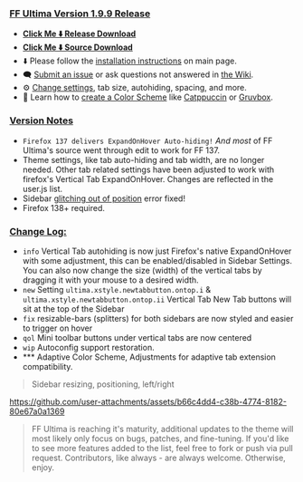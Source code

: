 ### <ins> FF Ultima Version 1.9.9 Release
- **[Click Me ⬇️ Release Download](https://github.com/soulhotel/FF-ULTIMA/releases/download/1.9.9/ffultima1.9.9.zip)**
- **[Click Me ⬇️ Source Download](https://github.com/soulhotel/FF-ULTIMA/archive/refs/heads/main.zip)**
- ⬇️ Please follow the [installation instructions](https://github.com/soulhotel/FF-ULTIMA#installation) on main page.
- 🗨️ [Submit an issue](https://github.com/soulhotel/FF-ULTIMA/issues/new/choose) or ask questions not answered in [the Wiki](https://github.com/soulhotel/FF-ULTIMA/wiki).
- ⚙️ [Change settings](https://github.com/soulhotel/FF-ULTIMA/wiki/Settings), tab size, autohiding, spacing, and more.
- 🎨 Learn how to [create a Color Scheme](https://github.com/soulhotel/FF-ULTIMA/wiki/Create-a-Color-Scheme) like [Catppuccin](https://github.com/soulhotel/FF-ULTIMA/blob/next-release/theme/color-schemes/catppuccin/readme.md) or [Gruvbox](https://github.com/soulhotel/FF-ULTIMA/blob/next-release/theme/color-schemes/gruvbox-light/readme.md).

### <ins> Version Notes
- `Firefox 137 delivers ExpandOnHover Auto-hiding!` *And most* of FF Ultima's source went through edit to work for FF 137.
- Theme settings, like tab auto-hiding and tab width, are no longer needed. Other tab related settings have been adjusted to work with firefox's Vertical Tab ExpandOnHover. Changes are reflected in the user.js list.
- Sidebar [glitching out of position](https://connect.mozilla.org/t5/discussions/firefox-sidebar-and-vertical-tabs-try-them-out-in-nightly/m-p/87361/highlight/true#M33460) error fixed!
- Firefox 138+ required.

### <ins> Change Log:
- `info` Vertical Tab autohiding is now just Firefox's native ExpandOnHover with some adjustment, this can be enabled/disabled in Sidebar Settings. You can also now change the size (width) of the vertical tabs by dragging it with your mouse to a desired width.
- `new` Setting `ultima.xstyle.newtabbutton.ontop.i` & `ultima.xstyle.newtabbutton.ontop.ii` Vertical Tab New Tab buttons will sit at the top of the Sidebar
- `fix` resizable-bars (splitters) for both sidebars are now styled and easier to trigger on hover
- `qol` Mini toolbar buttons under vertical tabs are now centered
- `wip` Autoconfig support restoration.
- *** Adaptive Color Scheme, Adjustments for adaptive tab extension compatibility.

> Sidebar resizing, positioning, left/right

https://github.com/user-attachments/assets/b66c4dd4-c38b-4774-8182-80e67a0a1369

> FF Ultima is reaching it's maturity, additional updates to the theme will most likely only focus on bugs, patches, and fine-tuning. If you'd like to see more features added to the list, feel free to fork or push via pull request. Contributors, like always - are always welcome. Otherwise, enjoy.
